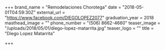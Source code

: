 +++
brand_name = "Remodelaciones Chorotega"
date = "2018-05-01T04:59:30Z"
external_url = "https://www.facebook.com/DIEGOLOPEZ2077"
graduation_year = 2018
masthead_image = ""
phone_number = "(506) 8662-4660"
teaser_image = "/uploads/2018/05/01/diego-lopez-matarrita.jpg"
teaser_logo = ""
title = "Diego Lopez Matarrita"

+++
